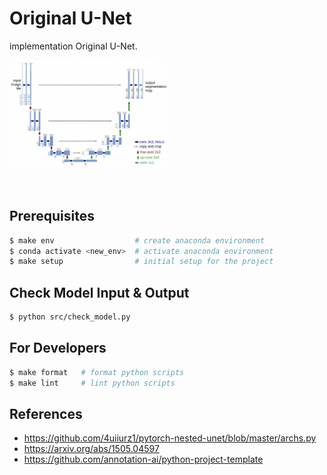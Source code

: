 # Original U-Net

implementation Original U-Net.

<img src = "./pics/unet_picture.png" width="50%">
<br><br><br>

## Prerequisites

```bash
$ make env                  # create anaconda environment
$ conda activate <new_env>  # activate anaconda environment
$ make setup                # initial setup for the project
```

## Check Model Input & Output

```bash
$ python src/check_model.py
```

## For Developers

```bash
$ make format   # format python scripts
$ make lint     # lint python scripts
```

## References

- https://github.com/4uiiurz1/pytorch-nested-unet/blob/master/archs.py
- https://arxiv.org/abs/1505.04597
- https://github.com/annotation-ai/python-project-template
